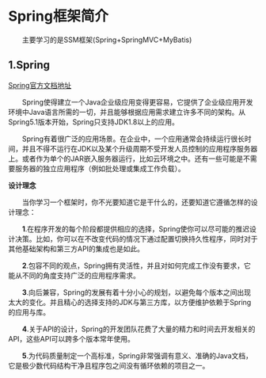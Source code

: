 # Spring框架简介 

&emsp;&emsp;主要学习的是SSM框架(Spring+SpringMVC+MyBatis)  

## 1.Spring  
[Spring官方文档地址](https://docs.spring.io/spring/docs/current/spring-framework-reference/index.html)  

&emsp;&emsp;Spring使得建立一个Java企业级应用变得更容易，它提供了企业级应用开发环境中Java语言所需的一切，并且能够根据应用需求建立许多不同的架构。从Spring5.1版本开始，Spring只支持JDK1.8以上的应用。  

&emsp;&emsp;Spring有着很广泛的应用场景。在企业中，一个应用通常会持续运行很长时间，并且不得不运行在JDK以及某个升级周期不受开发人员控制的应用程序服务器上。或者作为单个的JAR嵌入服务器运行，比如云环境之中。还有一些可能是不需要服务器的独立应用程序（例如批处理或集成工作负载）。  

**设计理念**  

&emsp;&emsp;当你学习一个框架时，你不光要知道它是干什么的，还要知道它遵循怎样的设计理念：  

&emsp;&emsp;**1**.在程序开发的每个阶段都提供相应的选择，Spring使你可以尽可能的推迟设计决策。比如，你可以在不改变代码的情况下通过配置切换持久性程序，同时对于其他基础架构和第三方API的集成也是如此。  

&emsp;&emsp;**2**.包容不同的观点，Spring拥有灵活性，并且对如何完成工作没有要求，它能从不同的角度支持广泛的应用程序需求。

&emsp;&emsp;**3**.向后兼容，Spring的发展有着十分小心的规划，以避免每个版本之间出现太大的变化。并且精心的选择支持的JDK与第三方库，以方便维护依赖于Spring的应用与库。  

&emsp;&emsp;**4**.关于API的设计，Spring的开发团队花费了大量的精力和时间去开发相关的API，这些API可以跨多个版本常年使用。  

&emsp;&emsp;**5**.为代码质量制定一个高标准，Spring非常强调有意义、准确的Java文档，它是极少数代码结构干净且程序包之间没有循环依赖的项目之一。